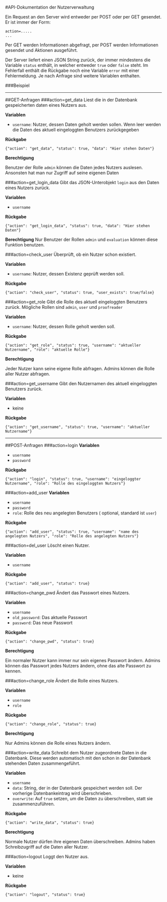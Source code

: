 ﻿#API-Dokumentation der Nutzerverwaltung

Ein Request an den Server wird entweder per POST oder per GET gesendet. Er ist immer der Form:

    action=.....
    ...

Per GET werden Informationen abgefragt, per POST werden Informationen gesendet und Aktionen ausgeführt.

Der Server liefert einen JSON String zurück, der immer mindestens die Variable `status` enthält, in welcher entweder `true` oder `false` steht. Im Fehlerfall enthält die Rückgabe noch eine Variable `error` mit einer Fehlermeldung. Je nach Anfrage sind weitere Variablen enthalten.

###Beispiel

---

##GET-Anfragen
###action=get_data
Liest die in der Datenbank gespeicherten daten eines Nutzers aus.

**Variablen**
* `username`: Nutzer, dessen Daten geholt werden sollen. Wenn leer werden die Daten des aktuell eingeloggten Benutzers zurückgegeben

**Rückgabe**

`{"action": "get_data", "status": true, "data": "Hier stehen Daten"}`

**Berechtigung**

Benutzer der Rolle `admin` können die Daten jedes Nutzers auslesen. Ansonsten hat man nur Zugriff auf seine eigenen Daten

###action=get_login_data
Gibt das JSON-Unterobjekt `login` aus den Daten eines Nutzers zurück.

**Variablen**
* `username`

**Rückgabe**

`{"action": "get_login_data", "status": true, "data": "Hier stehen Daten"}`

**Berechtigung**
Nur Benutzer der Rollen `admin` und `evaluation` können diese Funktion benutzen.

###action=check_user
Überprüft, ob ein Nutzer schon existiert.

**Variablen**
* `username`: Nutzer, dessen Existenz geprüft werden soll. 

**Rückgabe**

`{"action": "check_user", "status": true, "user_exists": true/false}`

###action=get_role
Gibt die Rolle des aktuell eingeloggten Benutzers zurück. Mögliche Rollen sind `admin`, `user` und `proofreader`

**Variablen**
* `username`: Nutzer, dessen Rolle geholt werden soll.

**Rückgabe**

`{"action": "get_role", "status": true, "username": "aktueller Nutzername", "role": "aktuelle Rolle"}`

**Berechtigung**

Jeder Nutzer kann seine eigene Rolle abfragen. Admins können die Rolle aller Nutzer abfragen.

###action=get_username
Gibt den Nutzernamen des aktuell eingeloggten Benutzers zurück.

**Variablen**
* keine

**Rückgabe**

`{"action": "get_username", "status": true, "username": "aktueller Nutzername"}`

---

##POST-Anfragen
###action=login
**Variablen**
* `username`
* `password`

**Rückgabe**

`{"action": "login", "status": true, "username": "eingeloggter Nutzername", "role": "Rolle des eingeloggten Nutzers"}`

###action=add_user
**Variablen**
* `username`
* `password`
* `role`: Rolle des neu angelegten Benutzers ( optional, standard ist `user`)

**Rückgabe**

`{"action": "add_user", "status": true, "username": "name des angelegten Nutzers", "role": "Rolle des angelegten Nutzers"}`

###action=del_user
Löscht einen Nutzer.

**Variablen**
* `username`

**Rückgabe**

`{"action": "add_user", "status": true}`

###action=change_pwd
Ändert das Passwort eines Nutzers.

**Variablen**
* `username`
* `old_password`: Das aktuelle Passwort
* `password`: Das neue Passwort

**Rückgabe**

`{"action": "change_pwd", "status": true}`

**Berechtigung**

Ein normaler Nutzer kann immer nur sein eigenes Passwort ändern. Admins können das Passwort jedes Nutzers ändern, ohne das alte Passwort zu kennen.

###action=change_role
Ändert die Rolle eines Nutzers.

**Variablen**
* `username`
* `role`

**Rückgabe**

`{"action": "change_role", "status": true}`

**Berechtigung**

Nur Admins können die Rolle eines Nutzers ändern.

###action=write_data
Schreibt dem Nutzer zugeordnete Daten in die Datenbank. Diese werden automatisch mit den schon in der Datenbank stehenden Daten zusammengeführt.

**Variablen**
* `username`
* `data`: String, der in der Datenbank gespeichert werden soll. Der vorherige Datenbankeintrag wird überschrieben.
* `overwrite`: Auf `true` setzen, um die Daten zu überschreiben, statt sie zusammenzuführen.

**Rückgabe**

`{"action": "write_data", "status": true}`

**Berechtigung**

Normale Nutzer dürfen ihre eigenen Daten überschreiben. Admins haben Schreibzugriff auf die Daten aller Nutzer.

###action=logout
Loggt den Nutzer aus.

**Variablen**
* keine

**Rückgabe**

`{"action": "logout", "status": true}`
